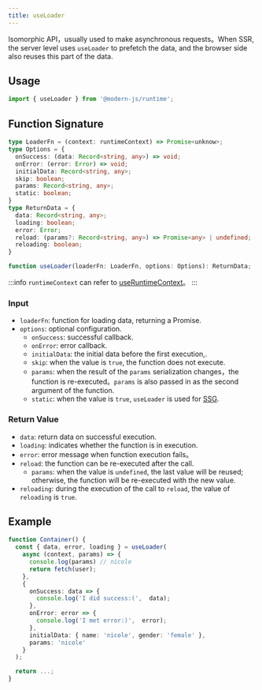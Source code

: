 ```yaml
---
title: useLoader
---
```


Isomorphic API，usually used to make asynchronous requests。When SSR, the server level uses `useLoader` to prefetch the data, and the browser side also reuses this part of the data.

## Usage

```ts
import { useLoader } from '@modern-js/runtime';
```

## Function Signature

```ts
type LoaderFn = (context: runtimeContext) => Promise<unknow>;
type Options = {
  onSuccess: (data: Record<string, any>) => void;
  onError: (error: Error) => void;
  initialData: Record<string, any>;
  skip: boolean;
  params: Record<string, any>;
  static: boolean;
}
type ReturnData = {
  data: Record<string, any>;
  loading: boolean;
  error: Error;
  reload: (params?: Record<string, any>) => Promise<any> | undefined;
  reloading: boolean;
}

function useLoader(loaderFn: LoaderFn, options: Options): ReturnData;
```

:::info
`runtimeContext` can refer to [useRuntimeContext](/docs/apis/app/runtime/core/use-runtime-context)。
:::

### Input

- `loaderFn`: function for loading data, returning a Promise.
- `options`: optional configuration.
  - `onSuccess`: successful callback.
  - `onError`: error callback.
  - `initialData`: the initial data before the first execution,.
  - `skip`: when the value is `true`, the function does not execute.
  - `params`: when the result of the `params` serialization changes，the function is re-executed。`params` is also passed in as the second argument of the function.
  - `static`: when the value is `true`, `useLoader` is used for [SSG](/docs/guides/advanced-features/ssg).

### Return Value

- `data`: return data on successful execution.
- `loading`: indicates whether the function is in execution.
- `error`: error message when function execution fails。
- `reload`: the function can be re-executed after the call.
  - `params`: when the value is `undefined`, the last value will be reused; otherwise, the function will be re-executed with the new value.
- `reloading`: during the execution of the call to `reload`, the value of `reloading` is `true`.

## Example

```ts
function Container() {
  const { data, error, loading } = useLoader(
    async (context, params) => {
      console.log(params) // nicole
      return fetch(user);
    },
    {
      onSuccess: data => {
        console.log('I did success:(',  data);
      },
      onError: error => {
        console.log('I met error:)',  error);
      },
      initialData: { name: 'nicole', gender: 'female' },
      params: 'nicole'
    }
  );

  return ...;
}
```
